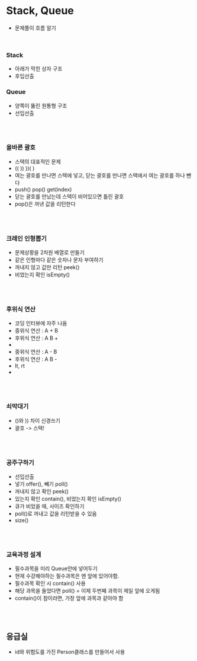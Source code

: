 <br>

# Stack, Queue
- 문제풀이 흐름 알기

<br>

### Stack
- 아래가 막힌 상자 구조
- 후입선출

### Queue
- 양쪽이 뚫린 원통형 구조
- 선입선출

<br>
<br>


### 올바른 괄호
- 스택의 대표적인 문제
- (( )) ))( )
- 여는 괄호를 만나면 스택에 넣고, 닫는 괄호를 만나면 스택에서 여는 괄호를 하나 뺀다 
- push()  pop()   get(index)
- 닫는 괄호를 만났는데 스택이 비어있으면 틀린 괄호
- pop()은 꺼낸 값을 리턴한다

<br>
<br>


### 크레인 인형뽑기
- 문제상황을 2차원 배열로 만들기
- 같은 인형마다 같은 숫자나 문자 부여하기
- 꺼내지 않고 값만 리턴 peek()
- 비었는지 확인 isEmpty()


<br>
<br>


### 후위식 연산
- 코딩 인터뷰에 자주 나옴
- 중위식 연산 : A + B
- 후위식 연산 : A B +
- 
- 중위식 연산 : A - B
- 후위식 연산 : A B -
- lt, rt
- 


<br>
<br>


### 쇠막대기
- ()와 )) 차이 신경쓰기
- 괄호 -> 스택!


<br>
<br>


### 공주구하기
- 선입선출
- 넣기 offer(), 빼기 poll()
- 꺼내지 않고 확인 peek()
- 있는지 확인 contain(), 비었는지 확인 isEmpty()
- 큐가 비었을 때, 사이즈 확인하기
- poll()로 꺼내고 값을 리턴받을 수 있음
- size()





<br>
<br>


### 교육과정 설계
- 필수과목을 미리 Queue안에 넣어두기
- 현재 수강해야하는 필수과목은 맨 앞에 있어야함.
- 필수과목 확인 시 contain() 사용
- 해당 과목을 들었다면 poll() = 이제 두번째 과목이 제일 앞에 오게됨 
- contain()이 참이라면, 가장 앞에 과목과 같아야 함


<br>
<br>

## 응급실
- id와 위험도를 가진 Person클래스를 만들어서 사용
